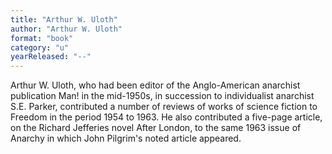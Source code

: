 ```yaml
---
title: "Arthur W. Uloth"
author: "Arthur W. Uloth"
format: "book"
category: "u"
yearReleased: "--"
---
```

Arthur W. Uloth, who had been editor of the Anglo-American anarchist publication Man! in the mid-1950s, in succession to individualist anarchist S.E.  Parker, contributed a number of reviews of works of science fiction to  Freedom in the period 1954 to 1963. He also contributed a five-page article,  on the Richard Jefferies novel After London, to the same 1963 issue of  Anarchy in which John Pilgrim's noted article appeared.
  
